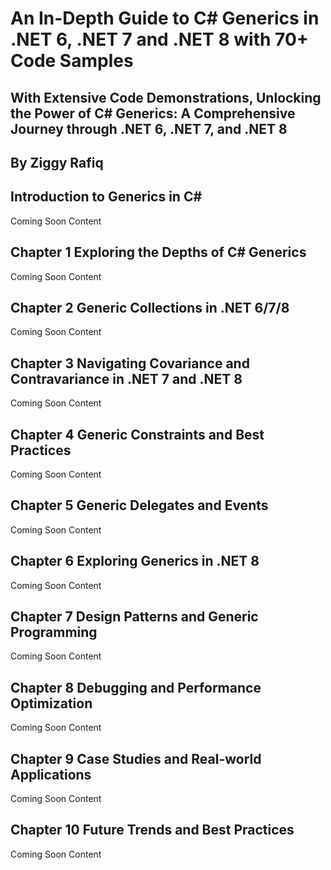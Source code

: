 # An In-Depth Guide to C# Generics in .NET 6, .NET 7 and .NET 8  with 70+ Code Samples 
## With Extensive Code Demonstrations, Unlocking the Power of C# Generics: A Comprehensive Journey through .NET 6, .NET 7, and .NET 8
## By Ziggy Rafiq

## Introduction to Generics in C#
Coming Soon Content

##  Chapter 1 Exploring the Depths of C# Generics
Coming Soon Content

##  Chapter 2 Generic Collections in .NET 6/7/8
Coming Soon Content

##  Chapter 3 Navigating Covariance and Contravariance in .NET 7 and .NET 8
Coming Soon Content

##  Chapter 4 Generic Constraints and Best Practices
Coming Soon Content

##  Chapter 5 Generic Delegates and Events
Coming Soon Content

##  Chapter 6 Exploring Generics in .NET 8 
Coming Soon Content

##  Chapter 7 Design Patterns and Generic Programming
Coming Soon Content

##  Chapter 8 Debugging and Performance Optimization
Coming Soon Content

##  Chapter 9 Case Studies and Real-world Applications
Coming Soon Content

##  Chapter 10 Future Trends and Best Practices
Coming Soon Content


